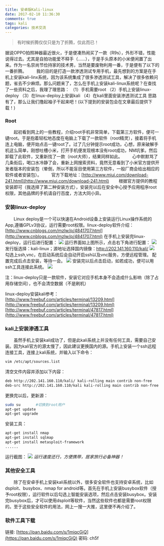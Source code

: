 ```yaml
---
title: 安卓版Kali-linux
date: 2017-02-10 11:36:30
comments: true
tags: kali
categories: 技术交流
---
```

<blockquote class="blockquote-center">有时候折腾仅仅只是为了折腾，仅此而已！</blockquote>
据说OPPO拍照神器最近很火，于是便凑热闹买了一款（R9s），外形不错，性能说得过去。尤其是自拍功能爱不释手（......），于是手头原本的小米便闲置了出来。作为一名崇尚节俭持家的技术男，当然是要废物利用一番，于是便有了以下的一番折腾。
　　我的目的是打造一款渗透测试专用手机，最先想到的方案是在手机上安装kali-linx系统，因为该系统集成了很多渗透测试工具，解决了很多依赖问题，省去不少麻烦。那么问题来了，怎么在手机上安装kali-linux系统呢？在查找了一些资料之后，我理了理思路：
（1）手机需要root
（2）手机上安装linux-deploy
（3）在linux-deploy上安装kali
（4）在kali里面安装渗透测试工具
思路有了，那么让我们撸起袖子干起来吧！(以下提到的安装包会在文章最后提供下载！)

### Root
　　起初看到网上的一些教程，介绍root手机非常简单，下载第三方软件，便可一键root。于是抱着轻松地态度在电脑上下载了一款软件（root精灵），接着将手机连上电脑，便开始点击一键root了。过了几分钟提示root成功，心想，原来破解手机这么简单，刚想吐槽小米，打开手机便发现根本没有root成功，NM坑爹。然后卸载了此软件，又重新找了一款（root大师），结果同样如此。
　　心中默默骂了几条街后，喝口水冷静了会，重新上网搜索资料，竟然无意看到了小米官方提供开发者版本的安装包（晕倒，所以不能盲目使用第三方软件，一般厂商会给出相应的软件或者安装包）。
　　官方下载地址：[http://www.miui.com/download-241.html](http://www.miui.com/download-241.html)
　　根据官方提供的教程安装即可（我选择了第二种安装方式），安装完以后在安全中心授予应用程序root权限，其他品牌的手机请自行百度，方法大同小异。

### 安装linux-deploy
　　Linux deploy是一个可以快速在Android设备上安装运行Linux操作系统的App,遵循GPLv3协议，运行需要root权限。linux-deploy软件介绍：[http://www.cnblogs.com/mzlw/p/4841707.html](http://www.cnblogs.com/mzlw/p/4841707.html)
在手机上安装完linux-deploy，运行后进行配置：
![](/upload_image/20170210/3.png)
运行界面如上图所示，点击右下角进行配置：
![](/upload_image/20170210/1.png)
发行版选择：kali-linux；源地址选择国内镜像：http://202.141.160.110/kali/
![](/upload_image/20170210/2.png)
勾选上ssh,vnc，在启动系统后会自动开启ssh以及vnc服务，方便远程管理。
配置完成后点击安装，等待一会。
![](/upload_image/20170210/4.png)
安装完以后点击启动，如若成功，便可以用ssh工具连接此系统。
![](/upload_image/20170210/6.png)

注：linux-deploy只是一款软件，安装它对应手机本身不会造成什么影响（除了占用存储空间），也不会清空数据（不是刷机）

linux-deploy安装kali参考：
[http://www.freebuf.com/articles/terminal/13209.html](http://www.freebuf.com/articles/terminal/13209.html)
[http://www.freebuf.com/articles/terminal/47817.html](http://www.freebuf.com/articles/terminal/47817.html)

### kali上安装渗透工具
　　虽然手机上安装kali成功了，但是此kali系统上并没有任何工具，需要自己安装。因为kali官方的源太慢了，因此建议更换国内的源。手机上安装一个ssh远程连接工具，连接上kali系统，并输入以下命令：
```bash
vim /etc/apt/sources.list
```
清空文件内容并添加以下内容：
```bash
deb http://202.141.160.110/kali/ kali-rolling main contrib non-free
deb-src http://202.141.160.110/kali kali-rolling main contrib non-free
```
更换完以后，更新源：
```bash
sudo su       #切换到root用户
apt-get update
apt-get upgrade
```
安装工具：
```bash
apt-get install nmap
apt-get install sqlmap
apt-get install metasploit-framework
......
```
运行截图：
![](/upload_image/20170210/5.png)
*运行速度还行，方便携带，居家旅行必备神器！*

### 其他安全工具
　　除了在安卓手机上安装kali系统以外，很多安全软件也支持安卓系统，比如dsploit、busybox、nmap for android等。首先在手机上安装busybox软件（授予root权限），运行软件以后勾选上智能安装选项，然后点击安装busybox。安装完busybox后，才可以使用dsploit等软件，当然这些软件也都是需要root权限的。至于这些安全软件的用法，网上一搜一大推，这里便不再介绍了。

### 软件工具下载
链接: [https://pan.baidu.com/s/1miqcGjQ](https://pan.baidu.com/s/1miqcGjQ)  密码: ch5f
